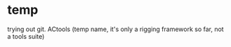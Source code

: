 # temp
trying out git.  ACtools (temp name, it's only a rigging framework so far, not a tools suite)
